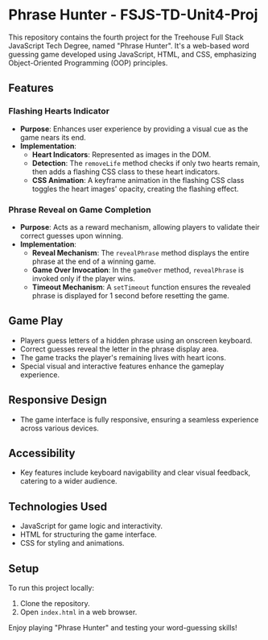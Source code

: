 # Phrase Hunter - FSJS-TD-Unit4-Proj

This repository contains the fourth project for the Treehouse Full Stack JavaScript Tech Degree, named "Phrase Hunter". It's a web-based word guessing game developed using JavaScript, HTML, and CSS, emphasizing Object-Oriented Programming (OOP) principles.

## Features

### Flashing Hearts Indicator
- **Purpose**: Enhances user experience by providing a visual cue as the game nears its end.
- **Implementation**:
  - **Heart Indicators**: Represented as images in the DOM.
  - **Detection**: The `removeLife` method checks if only two hearts remain, then adds a flashing CSS class to these heart indicators.
  - **CSS Animation**: A keyframe animation in the flashing CSS class toggles the heart images' opacity, creating the flashing effect.

### Phrase Reveal on Game Completion
- **Purpose**: Acts as a reward mechanism, allowing players to validate their correct guesses upon winning.
- **Implementation**:
  - **Reveal Mechanism**: The `revealPhrase` method displays the entire phrase at the end of a winning game.
  - **Game Over Invocation**: In the `gameOver` method, `revealPhrase` is invoked only if the player wins.
  - **Timeout Mechanism**: A `setTimeout` function ensures the revealed phrase is displayed for 1 second before resetting the game.

## Game Play
- Players guess letters of a hidden phrase using an onscreen keyboard.
- Correct guesses reveal the letter in the phrase display area.
- The game tracks the player's remaining lives with heart icons.
- Special visual and interactive features enhance the gameplay experience.

## Responsive Design
- The game interface is fully responsive, ensuring a seamless experience across various devices.

## Accessibility
- Key features include keyboard navigability and clear visual feedback, catering to a wider audience.

## Technologies Used
- JavaScript for game logic and interactivity.
- HTML for structuring the game interface.
- CSS for styling and animations.

## Setup
To run this project locally:
1. Clone the repository.
2. Open `index.html` in a web browser.

Enjoy playing "Phrase Hunter" and testing your word-guessing skills!
